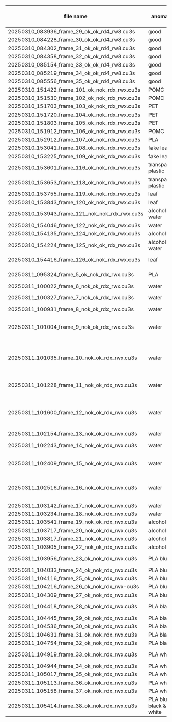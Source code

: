 | file name                                      | anomalie                | quantity / volume              |
|------------------------------------------------|-------------------------|--------------------------------|
| 20250310_083936_frame_29_ok_ok_rd4_rw8.cu3s    | good                    |                                |
| 20250310_084228_frame_30_ok_ok_rd4_rw8.cu3s    | good                    |                                |
| 20250310_084302_frame_31_ok_ok_rd4_rw8.cu3s    | good                    |                                |
| 20250310_084358_frame_32_ok_ok_rd4_rw8.cu3s    | good                    |                                |
| 20250310_085154_frame_33_ok_ok_rd4_rw8.cu3s    | good                    |                                |
| 20250310_085219_frame_34_ok_ok_rd4_rw8.cu3s    | good                    |                                |
| 20250310_085556_frame_35_ok_ok_rd4_rw8.cu3s    | good                    |                                |
| 20250310_151422_frame_101_ok_nok_rdx_rwx.cu3s  | POMC                    |                                |
| 20250310_151530_frame_102_ok_nok_rdx_rwx.cu3s  | POMC                    |                                |
| 20250310_151703_frame_103_ok_nok_rdx_rwx.cu3s  | PET                     |                                |
| 20250310_151720_frame_104_ok_nok_rdx_rwx.cu3s  | PET                     |                                |
| 20250310_151803_frame_105_ok_nok_rdx_rwx.cu3s  | PET                     |                                |
| 20250310_151912_frame_106_ok_nok_rdx_rwx.cu3s  | POMC                    |                                |
| 20250310_152912_frame_107_ok_nok_rdx_rwx.cu3s  | PLA                     |                                |
| 20250310_153041_frame_108_ok_nok_rdx_rwx.cu3s  | fake leaf               |                                |
| 20250310_153225_frame_109_ok_nok_rdx_rwx.cu3s  | fake leaf               |                                |
| 20250310_153601_frame_116_ok_nok_rdx_rwx.cu3s  | transparent plastic     |                                |
| 20250310_153653_frame_118_ok_nok_rdx_rwx.cu3s  | transparent plastic     |                                |
| 20250310_153755_frame_119_ok_nok_rdx_rwx.cu3s  | leaf                    |                                |
| 20250310_153843_frame_120_ok_nok_rdx_rwx.cu3s  | leaf                    |                                |
| 20250310_153943_frame_121_nok_nok_rdx_rwx.cu3s | alcohol & water         |                                |
| 20250310_154046_frame_122_nok_ok_rdx_rwx.cu3s  | water                   |                                |
| 20250310_154135_frame_124_nok_ok_rdx_rwx.cu3s  | alcohol                 |                                |
| 20250310_154224_frame_125_nok_ok_rdx_rwx.cu3s  | alcohol & water         |                                |
| 20250310_154416_frame_126_ok_nok_rdx_rwx.cu3s  | leaf                    | 4x4mm x1                       |          
| 20250311_095324_frame_5_ok_nok_rdx_rwx.cu3s    | PLA                     | 16-1mm                         |
| 20250311_100022_frame_6_nok_ok_rdx_rwx.cu3s    | water                   | 1ml                            |
| 20250311_100327_frame_7_nok_ok_rdx_rwx.cu3s    | water                   | 1ml + 3ml                      |
| 20250311_100931_frame_8_nok_ok_rdx_rwx.cu3s    | water                   | 10ml                           |
| 20250311_101004_frame_9_nok_ok_rdx_rwx.cu3s    | water                   | 10ml mixed after 5 min         |
| 20250311_101035_frame_10_nok_ok_rdx_rwx.cu3s   | water                   | 10ml mixed after another 5 min |
| 20250311_101228_frame_11_nok_ok_rdx_rwx.cu3s   | water                   | 1ml single drops               |
| 20250311_101600_frame_12_nok_ok_rdx_rwx.cu3s   | water                   | 1ml single drops waited 5min   |
| 20250311_102154_frame_13_nok_ok_rdx_rwx.cu3s   | water                   | 0.3ml                          |
| 20250311_102243_frame_14_nok_ok_rdx_rwx.cu3s   | water                   | 0.3ml + 0.2ml                  |
| 20250311_102409_frame_15_nok_ok_rdx_rwx.cu3s   | water                   | 0.3ml + 0.2ml + 0.1ml          |
| 20250311_102516_frame_16_nok_ok_rdx_rwx.cu3s   | water                   | 0.3ml + 0.2ml + 0.1ml + 0.05ml |
| 20250311_103142_frame_17_nok_ok_rdx_rwx.cu3s   | water                   | 0.1ml                          |
| 20250311_103234_frame_18_nok_ok_rdx_rwx.cu3s   | water                   | 0.05ml                         |
| 20250311_103541_frame_19_nok_ok_rdx_rwx.cu3s   | alcohol                 | 0.5ml                          |
| 20250311_103717_frame_20_nok_ok_rdx_rwx.cu3s   | alcohol                 | 0.3ml                          |
| 20250311_103817_frame_21_nok_ok_rdx_rwx.cu3s   | alcohol                 | 0.1ml                          |
| 20250311_103905_frame_22_nok_ok_rdx_rwx.cu3s   | alcohol                 | 0.05ml                         |
| 20250311_103956_frame_23_ok_nok_rdx_rwx.cu3s   | PLA blue                | 16mm x5                        |
| 20250311_104033_frame_24_ok_nok_rdx_rwx.cu3s   | PLA blue                | 8mm x5                         |
| 20250311_104116_frame_25_ok_nok_rdx_rwx.cu3s   | PLA blue                | 4mm x4                         |
| 20250311_104216_frame_26_ok_nok_rdx_rwx-cu3s   | PLA blue                | 2mm x4                         |
| 20250311_104309_frame_27_ok_nok_rdx_rwx.cu3s   | PLA blue                | 1mm x2                         |
| 20250311_104418_frame_28_ok_nok_rdx_rwx.cu3s   | PLA black               | 16mm x5                        |
| 20250311_104445_frame_29_ok_nok_rdx_rwx.cu3s   | PLA black               | 8mm x5                         |
| 20250311_104536_frame_30_ok_nok_rdx_rwx.cu3s   | PLA black               | 4mm x5                         |
| 20250311_104631_frame_31_ok_nok_rdx_rwx.cu3s   | PLA black               | 2mm x2                         |
| 20250311_104754_frame_32_ok_nok_rdx_rwx.cu3s   | PLA black               | 1mm x2                         |
| 20250311_104919_frame_33_ok_nok_rdx_rwx.cu3s   | PLA white               | 16mm x5                        |
| 20250311_104944_frame_34_ok_nok_rdx_rwx.cu3s   | PLA white               | 8mm x5                         |
| 20250311_105017_frame_35_ok_nok_rdx_rwx.cu3s   | PLA white               | 4mm x5                         |
| 20250311_105113_frame_36_ok_nok_rdx_rwx.cu3s   | PLA white               | 2mm x2                         |
| 20250311_105158_frame_37_ok_nok_rdx_rwx.cu3s   | PLA white               | 1mm x2                         |
| 20250311_105414_frame_38_ok_nok_rdx_rwx.cu3s   | PLA blue, black & white | 16 - 2mm                       |
